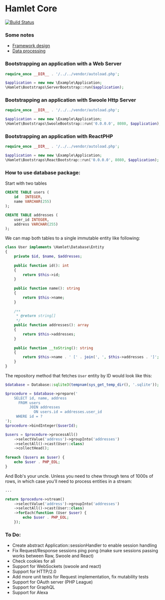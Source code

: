 Hamlet Core
===

[![Build Status](https://travis-ci.org/vasily-kartashov/hamlet-core.svg)](https://travis-ci.org/vasily-kartashov/hamlet-core)

### Some notes

* [Framework design](https://notes.kartashov.com/2016/07/08/simple-caching-web-framework/)
* [Data processing](https://notes.kartashov.com/2017/05/09/result-set-processor/)

### Bootstrapping an application with a Web Server

```php
require_once __DIR__ . '/../../vendor/autoload.php';

$application = new new \Example\Application;
\Hamlet\Bootstraps\ServerBootstrap::run($application);
```

### Bootstrapping an application with Swoole Http Server

```php
require_once __DIR__ . '/../../vendor/autoload.php';

$application = new new \Example\Application;
\Hamlet\Bootstraps\SwooleBootstrap::run('0.0.0.0', 8080, $application);
```

### Bootstrapping an application with ReactPHP

```php
require_once __DIR__ . '/../../vendor/autoload.php';

$application = new new \Example\Application;
\Hamlet\Bootstraps\ReactBootstrap::run('0.0.0.0', 8080, $application);
```

### How to use database package:

Start with two tables 

```sql
CREATE TABLE users (
    id   INTEGER,
    name VARCHAR(255)
);

CREATE TABLE addresses (
    user_id INTEGER,
    address VARCHAR(255)
);
```

We can map both tables to a single immutable entity like following:

```php
class User implements \Hamlet\Database\Entity
{
    private $id, $name, $addresses;
    
    public function id(): int 
    {
        return $this->id;
    }
    
    public function name(): string
    {
        return $this->name;
    }
    
    /**
     * @return string[]
     */
    public function addresses(): array
    {
        return $this->addresses;
    }
    
    public function __toString(): string
    {
        return $this->name . ' [' . join(', ', $this->addresses . ']'; 
    }
}
```

The repository method that fetches `User` entity by ID would look like this:

```php
$database = Database::sqlite3(tempnam(sys_get_temp_dir(), '.sqlite'));

$procedure = $database->prepare('
    SELECT id, name, address
      FROM users
           JOIN addresses
             ON users.id = addresses.user_id
     WHERE id = ?
');
$procedure->bindInteger($userId);

$users = $procedure->processAll()
    ->selectValue('address')->groupInto('addresses')
    ->selectAll()->cast(User::class)
    ->collectHead();
    
foreach ($users as $user) {
    echo $user . PHP_EOL;
}
```

And Bob's your uncle. Unless you need to chew through tens of 1000s of rows, in which case you'll need to process entities in a stream:

```php
...

return $procedure->stream()
    ->selectValue('address')->groupInto('addresses')
    ->selectAll()->cast(User::class)
    ->forEach(function (User $user) {
        echo $user . PHP_EOL;
    });
```

### To Do:

* Create abstract Application::sessionHandler to enable session handling
* Fix Request/Response sessions ping pong (make sure sessions passing works between Raw, Swoole and React)
* Check cookies for all
* Support for WebSockets (swoole and react)
* Support for HTTP/2.0
* Add more unit tests for Request implementation, fix mutability tests
* Support for OAuth server (PHP League)
* Support for GraphQL
* Support for Alexa
